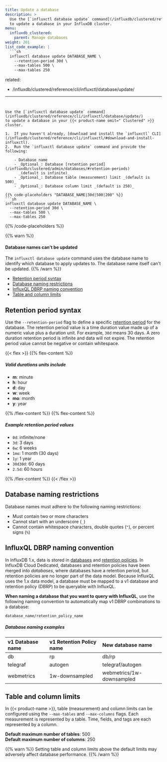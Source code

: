 ```yaml
---
title: Update a database
description: >
  Use the [`influxctl database update` command](/influxdb/clustered/reference/cli/influxctl/database/update/)
  to update a database in your InfluxDB cluster.
menu:
  influxdb_clustered:
    parent: Manage databases
weight: 201
list_code_example: |
  ```sh
  influxctl database update DATABASE_NAME \
    --retention-period 30d \
    --max-tables 500 \
    --max-tables 250
  ```
related:
  - /influxdb/clustered/reference/cli/influxctl/database/update/
---
```


Use the [`influxctl database update` command](/influxdb/clustered/reference/cli/influxctl/database/update/)
to update a database in your {{< product-name omit=" Clustered" >}} cluster.

1.  If you haven't already, [download and install the `influxctl` CLI](/influxdb/clustered/reference/cli/influxctl/#download-and-install-influxctl).
2.  Run the `influxctl database update` command and provide the following:

    - Database name
    - _Optional_: Database [retention period](/influxdb/clustered/admin/databases/#retention-periods)
      _(default is infinite)_
    - _Optional_: Database table (measurement) limit _(default is 500)_
    - _Optional_: Database column limit _(default is 250)_

{{% code-placeholders "DATABASE_NAME|30d|500|200" %}}
```sh
influxctl database update DATABASE_NAME \
  --retention-period 30d \
  --max-tables 500 \
  --max-tables 250
```
{{% /code-placeholders %}}

{{% warn %}}
#### Database names can't be updated

The `influxctl database update` command uses the database name to identify which
database to apply updates to. The database name itself can't be updated.
{{% /warn %}}

- [Retention period syntax](#retention-period-syntax)
- [Database naming restrictions](#database-naming-restrictions)
- [InfluxQL DBRP naming convention](#influxql-dbrp-naming-convention)
- [Table and column limits](#table-and-column-limits)

## Retention period syntax

Use the `--retention-period` flag to define a specific
[retention period](/influxdb/clustered/admin/databases/#retention-periods)
for the database.
The retention period value is a time duration value made up of a numeric value
plus a duration unit. For example, `30d` means 30 days.
A zero duration retention period is infinite and data will not expire.
The retention period value cannot be negative or contain whitespace.

{{< flex >}}
{{% flex-content %}}

##### Valid durations units include

- **m**: minute
- **h**: hour
- **d**: day
- **w**: week
- **mo**: month
- **y**: year

{{% /flex-content %}}
{{% flex-content %}}

##### Example retention period values

- `0d`: infinite/none
- `3d`: 3 days
- `6w`: 6 weeks
- `1mo`: 1 month (30 days)
- `1y`: 1 year
- `30d30d`: 60 days
- `2.5d`: 60 hours

{{% /flex-content %}}
{{< /flex >}}

## Database naming restrictions

Database names must adhere to the following naming restrictions:

- Must contain two or more characters
- Cannot start with an underscore (`_`)
- Cannot contain whitespace characters, double quotes (`"`), or percent signs (`%`)

## InfluxQL DBRP naming convention

In InfluxDB 1.x, data is stored in [databases](/influxdb/v1/concepts/glossary/#database)
and [retention policies](/influxdb/v1/concepts/glossary/#retention-policy-rp).
In InfluxDB Cloud Dedicated, databases and retention policies have been merged into
_databases_, where databases have a retention period, but retention policies
are no longer part of the data model.
Because InfluxQL uses the 1.x data model, a database must be mapped to a v1
database and retention policy (DBRP) to be queryable with InfluxQL.

**When naming a database that you want to query with InfluxQL**, use the following
naming convention to automatically map v1 DBRP combinations to a database:

```sh
database_name/retention_policy_name
```

##### Database naming examples

| v1 Database name | v1 Retention Policy name | New database name         |
| :--------------- | :----------------------- | :------------------------ |
| db               | rp                       | db/rp                     |
| telegraf         | autogen                  | telegraf/autogen          |
| webmetrics       | 1w-downsampled           | webmetrics/1w-downsampled |

## Table and column limits

In {{< product-name >}}, table (measurement) and column limits can be
configured using the `--max-tables` and `--max-columns` flags.
Each measurement is represented by a table.
Time, fields, and tags are each represented by a column.

**Default maximum number of tables**: 500  
**Default maximum number of columns**: 250

{{% warn %}}
Setting table and column limits above the default limits may adversely affect
database performance.
{{% /warn %}}
